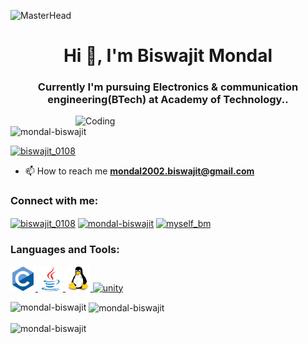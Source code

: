 ![MasterHead](https://funtechsummercamps.com/blog/wp-content/uploads/2020/04/online-classes.jpg)
<h1 align="center">Hi 👋, I'm Biswajit Mondal</h1>
<h3 align="center"> Currently I'm pursuing Electronics & communication engineering(BTech) at Academy of Technology..</h3>
<img align="right" alt="Coding" width="400" src="https://cdn.dribbble.com/users/1162077/screenshots/3848914/programmer.gif">



<p align="left"> <img src="https://komarev.com/ghpvc/?username=mondal-biswajit&label=Profile%20views&color=0e75b6&style=flat" alt="mondal-biswajit" /> </p>

<p align="left"> <a href="https://twitter.com/biswajit_0108" target="blank"><img src="https://img.shields.io/twitter/follow/biswajit_0108?logo=twitter&style=for-the-badge" alt="biswajit_0108" /></a> </p>

- 📫 How to reach me **mondal2002.biswajit@gmail.com**

<h3 align="left">Connect with me:</h3>
<p align="left">
<a href="https://twitter.com/biswajit_0108" target="blank"><img align="center" src="https://raw.githubusercontent.com/rahuldkjain/github-profile-readme-generator/master/src/images/icons/Social/twitter.svg" alt="biswajit_0108" height="30" width="40" /></a>
<a href="https://linkedin.com/in/mondal-biswajit" target="blank"><img align="center" src="https://raw.githubusercontent.com/rahuldkjain/github-profile-readme-generator/master/src/images/icons/Social/linked-in-alt.svg" alt="mondal-biswajit" height="30" width="40" /></a>
<a href="https://instagram.com/myself_bm" target="blank"><img align="center" src="https://raw.githubusercontent.com/rahuldkjain/github-profile-readme-generator/master/src/images/icons/Social/instagram.svg" alt="myself_bm" height="30" width="40" /></a>
</p>

<h3 align="left">Languages and Tools:</h3>
<p align="left"> <a href="https://www.cprogramming.com/" target="_blank" rel="noreferrer"> <img src="https://raw.githubusercontent.com/devicons/devicon/master/icons/c/c-original.svg" alt="c" width="40" height="40"/> </a> <a href="https://www.java.com" target="_blank" rel="noreferrer"> <img src="https://raw.githubusercontent.com/devicons/devicon/master/icons/java/java-original.svg" alt="java" width="40" height="40"/> </a> <a href="https://www.linux.org/" target="_blank" rel="noreferrer"> <img src="https://raw.githubusercontent.com/devicons/devicon/master/icons/linux/linux-original.svg" alt="linux" width="40" height="40"/> </a> <a href="https://unity.com/" target="_blank" rel="noreferrer"> <img src="https://www.vectorlogo.zone/logos/unity3d/unity3d-icon.svg" alt="unity" width="40" height="40"/> </a> </p>

<p><img align="left" src="https://github-readme-stats.vercel.app/api/top-langs?username=mondal-biswajit&show_icons=true&locale=en&layout=compact" alt="mondal-biswajit" /></p>

<p>&nbsp;<img align="center" src="https://github-readme-stats.vercel.app/api?username=mondal-biswajit&show_icons=true&locale=en" alt="mondal-biswajit" /></p>

<p><img align="center" src="https://github-readme-streak-stats.herokuapp.com/?user=mondal-biswajit&" alt="mondal-biswajit" /></p>
